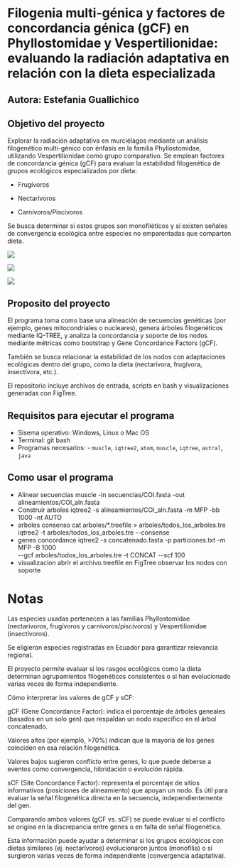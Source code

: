 # Filogenia multi-génica y factores de concordancia génica (gCF) en Phyllostomidae y Vespertilionidae: evaluando la radiación adaptativa en relación con la dieta especializada 

## Autora: Estefania Guallichico

## Objetivo del proyecto
Explorar la radiación adaptativa en murciélagos mediante un análisis filogenético multi-génico con énfasis en la familia Phyllostomidae, utilizando Vespertilionidae como grupo comparativo. Se emplean factores de concordancia génica (gCF) para evaluar la estabilidad filogenética de grupos ecológicos especializados por dieta:

* Frugívoros

* Nectarívoros

* Carnívoros/Piscívoros

Se busca determinar si estos grupos son monofiléticos y si existen señales de convergencia ecológica entre especies no emparentadas que comparten dieta.

![ ](https://assets.zyrosite.com/cdn-cgi/image/format=auto,w=400,h=280,fit=crop/AQE3bBVaKPi5W2re/vampyressathyonef-mv05zx84OWipbk0M.jpg)
 

![ ](https://ecuador.inaturalist.org/photos/54080)

![ ](https://media.istockphoto.com/id/1309434997/es/foto/murci%C3%A9lago-de-bamb%C3%BA-mayor.jpg?s=612x612&w=0&k=20&c=DhYKqaT_GUQLFr1UAB8TgsMtquEUBuBsc-99ku_u5xk=)


## Proposito del proyecto 

El programa toma como base una alineación de secuencias genéticas (por ejemplo, genes mitocondriales o nucleares), genera árboles filogenéticos mediante IQ-TREE, y analiza la concordancia y soporte de los nodos mediante métricas como bootstrap y Gene Concordance Factors (gCF).

También se busca relacionar la estabilidad de los nodos con adaptaciones ecológicas dentro del grupo, como la dieta (nectarívora, frugívora, insectívora, etc.).

El repositorio incluye archivos de entrada, scripts en bash y visualizaciones generadas con FigTree.


## Requisitos para ejecutar el programa 

* Sisema operativo: Windows, Linux o Mac OS 
* Terminal: git bash 
* Programas necesarios: - `muscle`, `iqtree2`, `atom`, `muscle`, `iqtree`, `astral`, `java` 


## Como usar el programa 

* Alinear secuencias 
 muscle -in secuencias/COI.fasta -out alineamientos/COI_aln.fasta
* Construir arboles 
iqtree2 -s alineamientos/COI_aln.fasta -m MFP -bb 1000 -nt AUTO
* arboles consenso 
cat arboles/*.treefile > arboles/todos_los_arboles.tre
iqtree2 -t arboles/todos_los_arboles.tre --consense
* genes concordance
iqtree2 -s concatenado.fasta -p particiones.txt -m MFP -B 1000 \
--gcf arboles/todos_los_arboles.tre -t CONCAT --scf 100
* visualizacion
abrir el archivo.treefile en FigTree observar los nodos con soporte 

# Notas

Las especies usadas pertenecen a las familias Phyllostomidae (nectarívoros, frugívoros y carnívoros/piscívoros) y Vespertilionidae (insectívoros).

Se eligieron especies registradas en Ecuador para garantizar relevancia regional.

El proyecto permite evaluar si los rasgos ecológicos como la dieta determinan agrupamientos filogenéticos consistentes o si han evolucionado varias veces de forma independiente.

Cómo interpretar los valores de gCF y sCF:

gCF (Gene Concordance Factor): indica el porcentaje de árboles geneales (basados en un solo gen) que respaldan un nodo específico en el árbol concatenado.

Valores altos (por ejemplo, >70%) indican que la mayoría de los genes coinciden en esa relación filogenética.

Valores bajos sugieren conflicto entre genes, lo que puede deberse a eventos como convergencia, hibridación o evolución rápida.

sCF (Site Concordance Factor): representa el porcentaje de sitios informativos (posiciones de alineamiento) que apoyan un nodo. Es útil para evaluar la señal filogenética directa en la secuencia, independientemente del gen.

Comparando ambos valores (gCF vs. sCF) se puede evaluar si el conflicto se origina en la discrepancia entre genes o en falta de señal filogenética.

Esta información puede ayudar a determinar si los grupos ecológicos con dietas similares (ej. nectarívoros) evolucionaron juntos (monofilia) o si surgieron varias veces de forma independiente (convergencia adaptativa).
